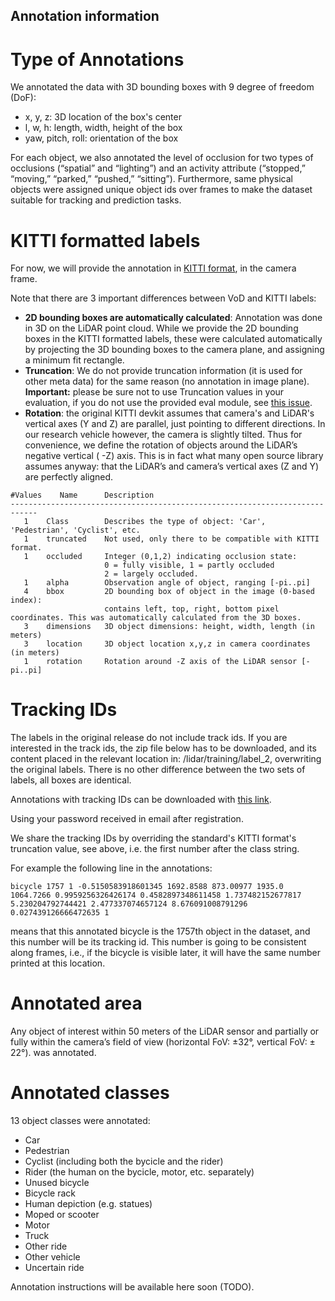 ## Annotation information

# Type of Annotations
We annotated the data with 3D bounding boxes with 9 degree of freedom (DoF):
* x, y, z: 3D location of the box's center 
* l, w, h: length, width, height of the box
* yaw, pitch, roll: orientation of the box

For each object, we also annotated the level of occlusion for two types of occlusions (“spatial” and “lighting”) and an activity attribute (“stopped,” “moving,” “parked,” “pushed,” “sitting”). 
Furthermore, same physical objects were assigned unique object ids over frames to make the dataset suitable for tracking and prediction tasks. 


# KITTI formatted labels
For now, we will provide the annotation in [KITTI format](https://github.com/bostondiditeam/kitti/blob/master/resources/devkit_object/readme.txt), in the camera frame.

Note that there are 3 important differences between VoD and KITTI labels:
- **2D bounding boxes are automatically calculated**: Annotation was done in 3D on the LiDAR point cloud. While we provide the 2D bounding boxes in the KITTI formatted labels, these were calculated automatically by projecting the 3D bounding boxes to the camera plane, and assigning a minimum fit rectangle.
- **Truncation**: We do not provide truncation information (it is used for other meta data) for the same reason (no annotation in image plane). **Important:** please be sure not to use Truncation values in your evaluation, if you do not use the provided eval module, see [this issue](https://github.com/tudelft-iv/view-of-delft-dataset/issues/8).
- **Rotation**: the original KITTI devkit assumes that camera's and LiDAR's vertical axes (Y and Z) are parallel, just pointing to different directions. In our research vehicle however, the camera is slightly tilted. Thus for convenience, we define the rotation of objects around the LiDAR’s negative vertical ( -Z) axis. This is in fact what many open source library assumes anyway: that the LiDAR’s and camera’s vertical axes (Z and Y) are perfectly aligned.

```
#Values    Name      Description
----------------------------------------------------------------------------
   1    Class        Describes the type of object: 'Car', 'Pedestrian', 'Cyclist', etc.
   1    truncated    Not used, only there to be compatible with KITTI format.
   1    occluded     Integer (0,1,2) indicating occlusion state:
                     0 = fully visible, 1 = partly occluded
                     2 = largely occluded.
   1    alpha        Observation angle of object, ranging [-pi..pi]
   4    bbox         2D bounding box of object in the image (0-based index):
                     contains left, top, right, bottom pixel coordinates. This was automatically calculated from the 3D boxes.
   3    dimensions   3D object dimensions: height, width, length (in meters)
   3    location     3D object location x,y,z in camera coordinates (in meters)
   1    rotation     Rotation around -Z axis of the LiDAR sensor [-pi..pi]
```

# Tracking IDs

The labels in the original release do not include track ids. 
If you are interested in the track ids, the zip file below has to be downloaded, and its content placed in the relevant location in: 
<your root of view_of_delft>/lidar/training/label_2, overwriting the original labels. There is no other difference between the two sets of labels, all boxes are identical.  

Annotations with tracking IDs can be downloaded with [this link](https://surfdrive.surf.nl/files/index.php/s/CjKsQGz69uZKkNL).

Using your password received in email after registration.  

We share the tracking IDs by overriding the standard's KITTI format's truncation value, see above, i.e. the first number after the class string.

For example the following line in the annotations:

```bicycle 1757 1 -0.5150583918601345 1692.8588 873.00977 1935.0 1064.7266 0.9959256326426174 0.4582897348611458 1.737482152677817 5.230204792744421 2.477337074657124 8.676091008791296 0.027439126666472635 1```

means that this annotated bicycle is the 1757th object in the dataset, and this number will be its tracking id. This number is going to be consistent along frames, i.e., if the bicycle is visible later, it will have the same number printed at this location.  

# Annotated area
Any object of interest within 50 meters of the LiDAR sensor and partially or fully within the camera’s field of view (horizontal FoV: ±32°, vertical FoV: ± 22°). 
was annotated.

# Annotated classes
13 object classes were annotated:
- Car
- Pedestrian
- Cyclist (including both the bycicle and the rider)
- Rider (the human on the bycicle, motor, etc. separately)
- Unused bicycle
- Bicycle rack
- Human depiction (e.g. statues)
- Moped or scooter
- Motor
- Truck
- Other ride
- Other vehicle
- Uncertain ride





Annotation instructions will be available here soon (TODO).
